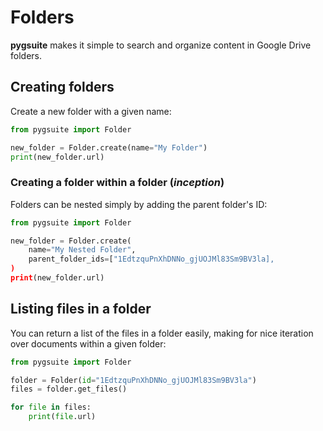 # Folders

**pygsuite** makes it simple to search and organize content in Google Drive folders.

## Creating folders

Create a new folder with a given name:

```python
from pygsuite import Folder

new_folder = Folder.create(name="My Folder")
print(new_folder.url)
```

### Creating a folder within a folder (_inception_)

Folders can be nested simply by adding the parent folder's ID:

```python hl_lines="5"
from pygsuite import Folder

new_folder = Folder.create(
    name="My Nested Folder",
    parent_folder_ids=["1EdtzquPnXhDNNo_gjUOJMl83Sm9BV3la],
)
print(new_folder.url)
```

## Listing files in a folder

You can return a list of the files in a folder easily, making for nice iteration over documents within a given folder:

```python
from pygsuite import Folder

folder = Folder(id="1EdtzquPnXhDNNo_gjUOJMl83Sm9BV3la")
files = folder.get_files()

for file in files:
    print(file.url)
```
